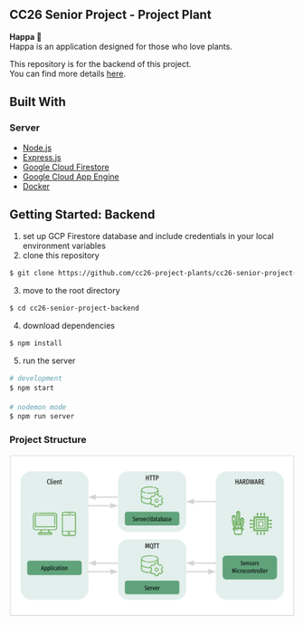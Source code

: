 ## CC26 Senior Project - Project Plant

**Happa 🌿**  
Happa is an application designed for those who love plants.  

This repository is for the backend of this project.  
You can find more details [here](https://github.com/cc26-project-plants/cc26-senior-project/blob/master/README.md).  
  
  
## Built With
### Server
- [Node.js](https://nodejs.org/)
- [Express.js](https://expressjs.com/)
- [Google Cloud Firestore](https://cloud.google.com/firestore)
- [Google Cloud App Engine](https://cloud.google.com/appengine/)
- [Docker](https://www.docker.com/)
  
  
## Getting Started: Backend
1. set up GCP Firestore database and include credentials in your local environment variables  
2. clone this repository  
```bash
$ git clone https://github.com/cc26-project-plants/cc26-senior-project-backend.git
```  
3. move to the root directory
```bash
$ cd cc26-senior-project-backend
```
4. download dependencies
```bash
$ npm install
```
5. run the server
```bash
# development
$ npm start

# nodemon mode
$ npm run server
```
  
  
### Project Structure
![architecture](https://github.com/mikako-shirai/dump/blob/master/diagram.png)  
